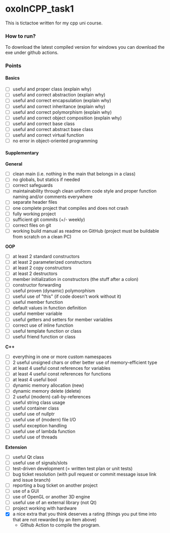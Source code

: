 # oxoInCPP_task1

This is tictactoe written for my cpp uni course.

### How to run?

To download the latest compiled version for windows you can download the exe under github actions.

### Points

#### Basics
- [ ] useful and proper class (explain why)
- [ ] useful and correct abstraction (explain why)
- [ ] useful and correct encapsulation (explain why)
- [ ] useful and correct inheritance (explain why)
- [ ] useful and correct polymorphism (explain why)
- [ ] useful and correct object composition (explain why)
- [ ] useful and correct base class
- [ ] useful and correct abstract base class
- [ ] useful and correct virtual function
- [ ] no error in object-oriented programming

#### Supplementary
**General**
- [ ] clean main (i.e. nothing in the main that belongs in a class)
- [ ] no globals, but statics if needed
- [ ] correct safeguards
- [ ] maintainability through clean uniform code style and proper function naming and/or comments everywhere
- [ ] separate header files
- [ ] one complete project that compiles and does not crash
- [ ] fully working project
- [ ] sufficient git commits (+/- weekly)
- [ ] correct files on git
- [ ] working build manual as readme on GitHub (project must be buildable from scratch on a clean PC)

**OOP**
- [ ] at least 2 standard constructors
- [ ] at least 2 parameterized constructors
- [ ] at least 2 copy constructors
- [ ] at least 2 destructors
- [ ] member initialization in constructors (the stuff after a colon)
- [ ] constructor forwarding
- [ ] useful proven (dynamic) polymorphism
- [ ] useful use of "this" (if code doesn't work without it)
- [ ] useful member function
- [ ] default values in function definition
- [ ] useful member variable
- [ ] useful getters and setters for member variables
- [ ] correct use of inline function
- [ ] useful template function or class
- [ ] useful friend function or class

**C++**
- [ ] everything in one or more custom namespaces
- [ ] 2 useful unsigned chars or other better use of memory-efficient type
- [ ] at least 4 useful const references for variables
- [ ] at least 4 useful const references for functions
- [ ] at least 4 useful bool
- [ ] dynamic memory allocation (new)
- [ ] dynamic memory delete (delete)
- [ ] 2 useful (modern) call-by-references
- [ ] useful string class usage
- [ ] useful container class
- [ ] useful use of nullptr
- [ ] useful use of (modern) file I/O
- [ ] useful exception handling
- [ ] useful use of lambda function
- [ ] useful use of threads

**Extension**
- [ ] useful Qt class
- [ ] useful use of signals/slots
- [ ] test-driven development (= written test plan or unit tests)
- [ ] bug ticket resolution (with pull request or commit message issue link and issue branch)
- [ ] reporting a bug ticket on another project
- [ ] use of a GUI
- [ ] use of OpenGL or another 3D engine
- [ ] useful use of an external library (not Qt)
- [ ] project working with hardware
- [X] a nice extra that you think deserves a rating (things you put time into that are not rewarded by an item above)
    - Github Action to compile the program.
